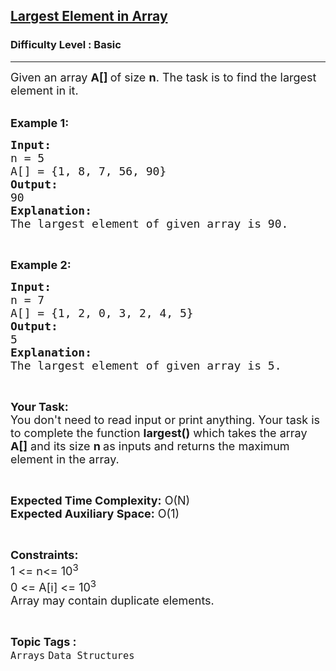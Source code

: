 <h2><a href="https://www.geeksforgeeks.org/problems/largest-element-in-array4009/1?page=1&category=Arrays,Strings&difficulty=Basic&sortBy=submissions">Largest Element in Array</a></h2><h3>Difficulty Level : Basic</h3><hr><div class="problems_problem_content__Xm_eO"><p><span style="font-size:18px">Given an array <strong>A[] </strong>of size <strong>n</strong>. The task is to find the largest element in it.</span><br>
&nbsp;</p>

<p><span style="font-size:18px"><strong>Example 1:</strong></span></p>

<pre><span style="font-size:18px"><strong>Input:</strong>
n = 5
A[] = {1, 8, 7, 56, 90}
<strong>Output:</strong>
90
<strong>Explanation:</strong>
The largest element of given array is 90.</span></pre>

<p>&nbsp;</p>

<p><span style="font-size:18px"><strong>Example 2:</strong></span></p>

<pre><span style="font-size:18px"><strong>Input:</strong>
n = 7
A[] = {1, 2, 0, 3, 2, 4, 5}
<strong>Output:</strong>
5
<strong>Explanation:</strong>
The largest element of given array is 5.</span></pre>

<p>&nbsp;</p>

<p><span style="font-size:18px"><strong>Your Task:&nbsp;&nbsp;</strong><br>
You don't need to read input or print anything. Your task is to complete the function <strong>largest()</strong>&nbsp;which takes the array <strong>A[]</strong> and its size <strong>n&nbsp;</strong>as inputs and returns the maximum element in the array.</span></p>

<p>&nbsp;</p>

<p><span style="font-size:18px"><strong>Expected Time Complexity:</strong> O(N)<br>
<strong>Expected Auxiliary Space:</strong> O(1)</span></p>

<p>&nbsp;</p>

<p><span style="font-size:18px"><strong>Constraints:</strong><br>
1 &lt;= n&lt;= 10<sup>3</sup><br>
0 &lt;= A[i] &lt;= 10<sup>3</sup><br>
Array may contain duplicate elements.&nbsp;</span></p>
</div><br><p><span style=font-size:18px><strong>Topic Tags : </strong><br><code>Arrays</code>&nbsp;<code>Data Structures</code>&nbsp;